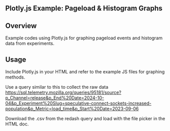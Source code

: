 ## Plotly.js Example: Pageload & Histogram Graphs

## Overview

Example codes using Plotly.js for graphing pageload events and histogram data from experiments.

## Usage

Include Plotly.js in your HTML and refer to the example JS files for graphing methods.

Use a query similar to this to collect the raw data
https://sql.telemetry.mozilla.org/queries/95181/source?p_Channel=release&p_End%20Date=2024-10-04&p_Experiment%20Slug=speculative-connect-sockets-increased-population&p_Metric=load_time&p_Start%20Date=2023-09-06

Download the .csv from the redash query and load with the file picker in the HTML doc.
